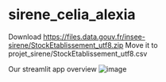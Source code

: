 # sirene_celia_alexia

Download https://files.data.gouv.fr/insee-sirene/StockEtablissement_utf8.zip
Move it to projet_sirene/StockEtablissement_utf8.csv

Our streamlit app overview
![image](https://user-images.githubusercontent.com/59603301/201530785-a65d42d3-8294-47a3-a687-779abccc9fd6.png)
